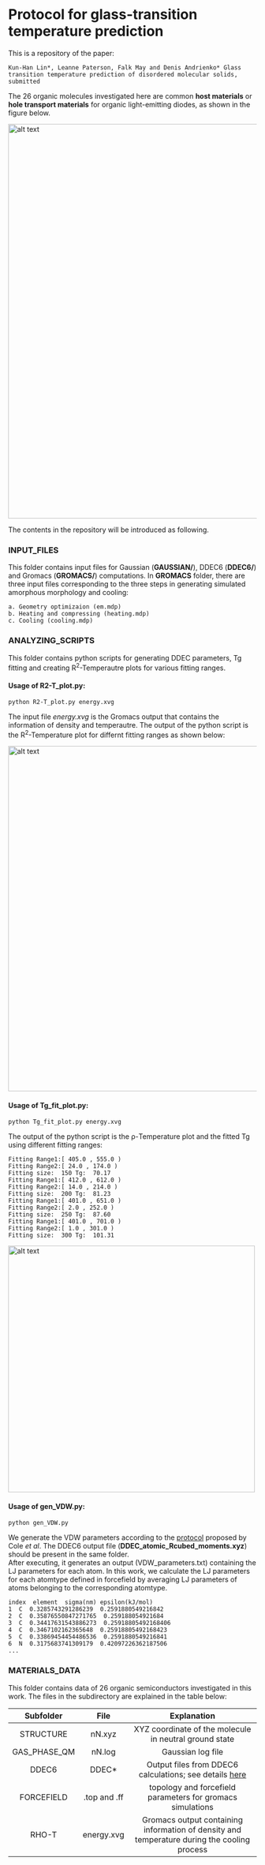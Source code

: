 # Protocol for glass-transition temperature prediction
This is a repository of the paper:
```
Kun-Han Lin*, Leanne Paterson, Falk May and Denis Andrienko* Glass transition temperature prediction of disordered molecular solids, submitted
```
The 26 organic molecules investigated here are common **host materials** or **hole transport materials** for organic light-emitting diodes, as shown in the figure below.  

<img src='https://i.imgur.com/HPvvHs8.png' alt='alt text' width=800 >


The contents in the repository will be introduced as following.

### INPUT_FILES
This folder contains input files for Gaussian (**GAUSSIAN/**), DDEC6 (**DDEC6/**) and Gromacs (**GROMACS/**) computations.
In **GROMACS** folder, there are three input files corresponding to the three steps in generating simulated amorphous morphology and cooling:   
```
a. Geometry optimizaion (em.mdp)  
b. Heating and compressing (heating.mdp)   
c. Cooling (cooling.mdp)   
```
### ANALYZING_SCRIPTS
This folder contains python scripts for generating DDEC parameters, Tg fitting and creating R<sup>2</sup>-Temperautre plots for various fitting ranges.  
#### Usage of R2-T_plot.py:  
```
python R2-T_plot.py energy.xvg
```
The input file *energy.xvg* is the Gromacs output that contains the information of density and temperautre. The output of the python script is the R<sup>2</sup>-Temperature plot for differnt fitting ranges as shown below:  

<img src='https://i.imgur.com/NaynZFf.png' alt='alt text' width=700>

#### Usage of Tg_fit_plot.py:
```
python Tg_fit_plot.py energy.xvg
```
The output of the python script is the ρ-Temperature plot and the fitted Tg using different fitting ranges:


```
Fitting Range1:[ 405.0 , 555.0 )  
Fitting Range2:[ 24.0 , 174.0 )  
Fitting size:  150 Tg:  70.17  
Fitting Range1:[ 412.0 , 612.0 )  
Fitting Range2:[ 14.0 , 214.0 )  
Fitting size:  200 Tg:  81.23  
Fitting Range1:[ 401.0 , 651.0 )  
Fitting Range2:[ 2.0 , 252.0 )  
Fitting size:  250 Tg:  87.60  
Fitting Range1:[ 401.0 , 701.0 )  
Fitting Range2:[ 1.0 , 301.0 )  
Fitting size:  300 Tg:  101.31  
```

<img src='https://i.imgur.com/pm4Xwh6.png' alt='alt text' width=500>

#### Usage of gen_VDW.py:   
```
python gen_VDW.py
```
We generate the VDW parameters according to the [protocol](https://pubs.acs.org/doi/10.1021/acs.jctc.6b00027) proposed by Cole *et al*. The DDEC6 output file (**DDEC_atomic_Rcubed_moments.xyz**) should be present in the same folder.  
After executing, it generates an output (VDW_parameters.txt) containing the LJ parameters for each atom.
In this work, we calculate the LJ parameters for each atomtype defined in forcefield by averaging LJ parameters of atoms belonging to the corresponding atomtype.

```
index  element  sigma(nm) epsilon(kJ/mol)
1  C  0.3285743291286239  0.2591880549216842
2  C  0.35876550847271765  0.259188054921684
3  C  0.34417631543886273  0.25918805492168406
4  C  0.3467102162365648  0.25918805492168423
5  C  0.33869454454486536  0.2591880549216841
6  N  0.3175683741309179  0.42097226362187506
...
```

### MATERIALS_DATA
This folder contains data of 26 organic semiconductors investigated in this work. The files in the subdirectory are explained in the table below:  

| Subfolder     | File          | Explanation  |  
| :-----------: |:-------------:| :-----------:|  
| STRUCTURE     | nN.xyz        | XYZ coordinate of the molecule in neutral ground state |  
| GAS_PHASE_QM  | nN.log        | Gaussian log file |  
| DDEC6         | DDEC*         | Output files from DDEC6 calculations; see details [here](https://sourceforge.net/projects/ddec/files/) |  
| FORCEFIELD    | .top and .ff  | topology and forcefield parameters for gromacs simulations | 
| RHO-T         | energy.xvg    | Gromacs output containing information of density and temperature during the cooling process | 










